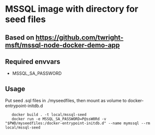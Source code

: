 # MSSQL image with directory for seed files
## Based on https://github.com/twright-msft/mssql-node-docker-demo-app

## Required envvars
- MSSQL_SA_PASSWORD

## Usage
Put seed .sql files in ./myseedfiles, then mount as volume to docker-entrypoint-initdb.d

```
   docker build . -t local/mssql-seed
   docker run -e MSSQL_SA_PASSWORD=P@ssW0Rd -v "$PWD/myseedfiles:/docker-entrypoint-initdb.d" --name mymssql --rm local/mssql-seed
```
